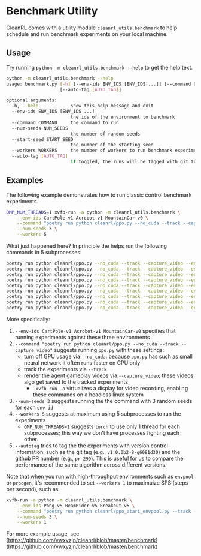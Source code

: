 # Benchmark Utility

CleanRL comes with a utility module `cleanrl_utils.benchmark` to help schedule and run benchmark experiments on your local machine.

## Usage

Try running `python -m cleanrl_utils.benchmark --help` to get the help text.

```bash
python -m cleanrl_utils.benchmark --help
usage: benchmark.py [-h] [--env-ids ENV_IDS [ENV_IDS ...]] [--command COMMAND] [--num-seeds NUM_SEEDS] [--start-seed START_SEED] [--workers WORKERS]
                    [--auto-tag [AUTO_TAG]]

optional arguments:
  -h, --help            show this help message and exit
  --env-ids ENV_IDS [ENV_IDS ...]
                        the ids of the environment to benchmark
  --command COMMAND     the command to run
  --num-seeds NUM_SEEDS
                        the number of random seeds
  --start-seed START_SEED
                        the number of the starting seed
  --workers WORKERS     the number of workers to run benchmark experimenets
  --auto-tag [AUTO_TAG]
                        if toggled, the runs will be tagged with git tags, commit, and pull request number if possible
```

## Examples

The following example demonstrates how to run classic control benchmark experiments.

```bash
OMP_NUM_THREADS=1 xvfb-run -a python -m cleanrl_utils.benchmark \
    --env-ids CartPole-v1 Acrobot-v1 MountainCar-v0 \
    --command "poetry run python cleanrl/ppo.py --no_cuda --track --capture_video" \
    --num-seeds 3 \
    --workers 5
```

What just happened here? In principle the helps run the following commands in 5 subprocesses:

```bash
poetry run python cleanrl/ppo.py --no_cuda --track --capture_video --env-id CartPole-v1 --seed 1
poetry run python cleanrl/ppo.py --no_cuda --track --capture_video --env-id Acrobot-v1 --seed 1
poetry run python cleanrl/ppo.py --no_cuda --track --capture_video --env-id MountainCar-v0 --seed 1
poetry run python cleanrl/ppo.py --no_cuda --track --capture_video --env-id CartPole-v1 --seed 2
poetry run python cleanrl/ppo.py --no_cuda --track --capture_video --env-id Acrobot-v1 --seed 2
poetry run python cleanrl/ppo.py --no_cuda --track --capture_video --env-id MountainCar-v0 --seed 2
poetry run python cleanrl/ppo.py --no_cuda --track --capture_video --env-id CartPole-v1 --seed 3
poetry run python cleanrl/ppo.py --no_cuda --track --capture_video --env-id Acrobot-v1 --seed 3
poetry run python cleanrl/ppo.py --no_cuda --track --capture_video --env-id MountainCar-v0 --seed 3
```

More specifically:

1. `--env-ids CartPole-v1 Acrobot-v1 MountainCar-v0` specifies that running experiments against these three environments
1. `--command "poetry run python cleanrl/ppo.py --no_cuda --track --capture_video"` suggests running `ppo.py` with these settings:
    * turn off GPU usage via `--no_cuda`: because `ppo.py` has such as small neural network it often runs faster on CPU only
    * track the experiments via `--track`
    * render the agent gameplay videos via `--capture_video`; these videos algo get saved to the tracked experiments
        * ` xvfb-run -a` virtualizes a display for video recording, enabling these commands on a headless linux system
1. `--num-seeds 3` suggests running the the command with 3 random seeds for each `env-id`
1. `--workers 5` suggests at maximum using 5 subprocesses to run the experiments
    * `OMP_NUM_THREADS=1` suggests `torch` to use only 1 thread for each subprocesses; this way we don't have processes fighting each other.
1. `--autotag` tries to tag the the experiments with version control information, such as the git tag (e.g., `v1.0.0b2-8-g6081d30`) and the github PR number (e.g., `pr-299`). This is useful for us to compare the performance of the same algorithm across different versions.


Note that when you run with high-throughput environments such as `envpool` or `procgen`, it's recommended to set `--workers 1` to maximuize SPS (steps per second), such as

```bash
xvfb-run -a python -m cleanrl_utils.benchmark \
    --env-ids Pong-v5 BeamRider-v5 Breakout-v5 \
    --command "poetry run python cleanrl/ppo_atari_envpool.py --track --capture_video" \
    --num-seeds 3 \
    --workers 1
```

For more example usage, see [https://github.com/vwxyzjn/cleanrl/blob/master/benchmark](https://github.com/vwxyzjn/cleanrl/blob/master/benchmark)